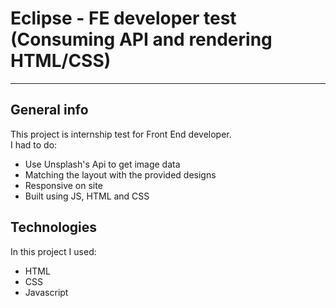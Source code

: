 # Eclipse - FE developer test (Consuming API and rendering HTML/CSS)

***

## General info
This project is internship test for Front End developer. </br> 
I had to do:
* Use Unsplash's Api to get image data
* Matching the layout with the provided designs
* Responsive on site
* Built using JS, HTML and CSS

## Technologies
In this project I used:
* HTML
* CSS
* Javascript

